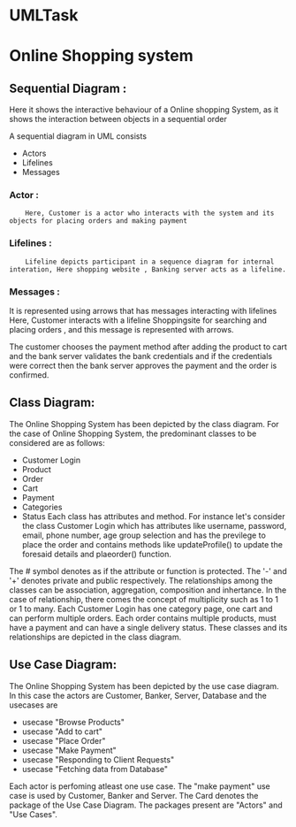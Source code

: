 # UMLTask
# Online Shopping system




## Sequential Diagram :

Here it shows the interactive behaviour of a Online shopping System, as it shows the interaction between objects in a sequential order

A sequential diagram in UML consists
* Actors
* Lifelines
* Messages

### Actor : 
        Here, Customer is a actor who interacts with the system and its objects for placing orders and making payment

### Lifelines : 
        Lifeline depicts participant in a sequence diagram for internal interation, Here shopping website , Banking server acts as a lifeline.

### Messages : 
It is represented using arrows that has messages interacting with lifelines Here, Customer interacts with a lifeline Shoppingsite for searching and placing orders , and this message is represented with arrows.

The customer chooses the payment method after adding the product to cart and the bank server validates the bank
credentials and if the credentials were correct then the bank server approves the payment and the order is confirmed.

## Class Diagram:
 
The Online Shopping System has been depicted by the class diagram. For the case of Online Shopping System, the predominant classes to be considered are as follows:
* Customer Login
* Product
* Order
* Cart
* Payment 
* Categories
* Status
Each class has attributes and method. For instance let's consider the class Customer Login which has attributes like
username, password, email, phone number, age group selection and has the previlege to place the order and contains methods like 
updateProfile() to update the foresaid details and plaeorder() function.

The # symbol denotes as if the attribute or function is protected. The '-' and '+' denotes private and public respectively. The relationships among the classes can be association, aggregation, composition and inhertance. In the case of relationship, there comes the concept of multiplicity such as 
1 to 1 or 1 to many.
Each Customer Login has one category page, one cart and can perform multiple orders. Each order contains multiple products, must have a payment and can have a single delivery status. These classes and its relationships are depicted in the class diagram.


## Use Case Diagram:

The Online Shopping System has been depicted by the use case diagram. In this case the actors are Customer, Banker, Server, Database and the usecases are
- usecase "Browse Products"
- usecase "Add to cart"
- usecase "Place Order"
- usecase "Make Payment"
- usecase "Responding to Client Requests"
- usecase "Fetching data from Database"

Each actor is perfoming atleast one use case. The "make payment" use case is used by Customer, Banker and Server.
The Card denotes the package of the Use Case Diagram. The packages present are "Actors" and "Use Cases".
